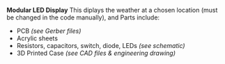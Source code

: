 **Modular LED Display**
  This diplays the weather at a chosen location (must be changed in the code manually), and 
Parts include:
- PCB _(see Gerber files)_
- Acrylic sheets
- Resistors, capacitors, switch, diode, LEDs _(see schematic)_
- 3D Printed Case _(see CAD files & engineering drawing)_
